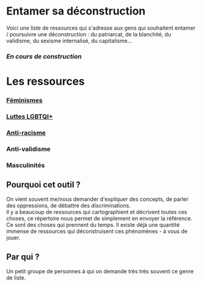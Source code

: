 # Entamer sa déconstruction

Voici une liste de ressources qui s'adresse aux gens qui souhaitent entamer / poursuivre une déconstruction : du patriarcat, de la blanchité, du validisme, du sexisme internalisé, du capitalisme...

### _En cours de construction_

# Les ressources 
### [Féminismes](https://github.com/noeems/entamer-sa-deconstruction/blob/master/feminismes.md)
### [Luttes LGBTQI+](https://github.com/noeems/entamer-sa-deconstruction/blob/master/luttes-LGBTQI%2B.md)
### [Anti-racisme](https://github.com/noeems/entamer-sa-deconstruction/blob/master/anti-racisme.md) 
### Anti-validisme
### Masculinités

## Pourquoi cet outil ?
On vient souvent me/nous demander d'expliquer des concepts, de parler des oppressions, de débattre des discriminations.  
Il y a beaucoup de ressources qui cartographient et décrivent toutes ces choses, ce répertoire nous permet de simplement en envoyer la référence.  
Ce sont des choses qui prennent du temps. Il existe déjà une quantité immense de ressources qui déconstruisent ces phénomènes - à vous de jouer.

## Par qui ?
Un petit groupe de personnes à qui on demande très très souvent ce genre de liste.
